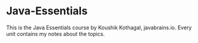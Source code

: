 # Java-Essentials

This is the Java Essentials course by Koushik Kothagal, javabrains.io. Every unit contains my notes about the topics.

